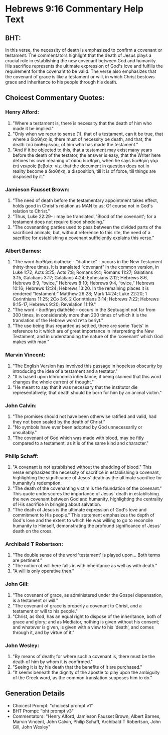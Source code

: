 # Hebrews 9:16 Commentary Help Text

## BHT:
In this verse, the necessity of death is emphasized to confirm a covenant or testament. The commentators highlight that the death of Jesus plays a crucial role in establishing the new covenant between God and humanity. His sacrifice represents the ultimate expression of God's love and fulfills the requirement for the covenant to be valid. The verse also emphasizes that the covenant of grace is like a testament or will, in which Christ bestows grace and inheritance to his people through his death.

## Choicest Commentary Quotes:
### Henry Alford:
1. "Where a testament is, there is necessity that the death of him who made it be implied."
2. "Only when we recur to sense (1), that of a testament, can it be true, that where a διαθήκη is, there must of necessity be death, and that, the death τοῦ διαθεμένου, of him who has made the testament."
3. "And if it be objected to this, that a testament may exist many years before the death of the testator, the answer is easy, that the Writer here defines his own meaning of ὅπου διαθήκη, when he says διαθήκη γὰρ ἐπὶ νεκροῖς βεβαία: viz. that the document in question does not in reality become a διαθήκη, a disposition, till it is of force, till things are disposed by it."

### Jamieson Fausset Brown:
1. "The need of death before the testamentary appointment takes effect, holds good in Christ's relation as MAN to us; Of course not in God's relation to Christ."
2. "Thus, Luke 22:29- : may be translated, 'Blood of the covenant'; for a testament does not require blood shedding."
3. "The covenanting parties used to pass between the divided parts of the sacrificed animals; but, without reference to this rite, the need of a sacrifice for establishing a covenant sufficiently explains this verse."

### Albert Barnes:
1. "The word διαθήκη diathēkē - “diatheke” - occurs in the New Testament thirty-three times. It is translated “covenant” in the common version, in Luke 1:72; Acts 3:25; Acts 7:8; Romans 9:4; Romans 11:27; Galatians 3:15, Galatians 3:17; Galatians 4:24; Ephesians 2:12; Hebrews 8:6, Hebrews 8:9, “twice,” Hebrews 8:10; Hebrews 9:4, “twice,” Hebrews 10:16; Hebrews 12:24; Hebrews 13:20. In the remaining places it is rendered “testament;” Matthew 26:28; Mark 14:24; Luke 22:20; 1 Corinthians 11:25; 2Co 3:6, 2 Corinthians 3:14; Hebrews 7:22; Hebrews 9:15-17, Hebrews 9:20; Revelation 11:19."
2. "The word - διαθήκη diathēkē - occurs in the Septuagint not far from 300 times, in considerably more than 200 times of which it is the translation of the Hebrew word בּרית beriyt."
3. "The use being thus regarded as settled, there are some 'facts' in reference to it which are of great importance in interpreting the New Testament, and in understanding the nature of the 'covenant' which God makes with man."

### Marvin Vincent:
1. "The English Version has involved this passage in hopeless obscurity by introducing the idea of a testament and a testator." 
2. "It is based upon klhronomia inheritance; it being claimed that this word changes the whole current of thought."
3. "He meant to say that it was necessary that the institutor die representatively; that death should be born for him by an animal victim."

### John Calvin:
1. "The promises should not have been otherwise ratified and valid, had they not been sealed by the death of Christ."
2. "No symbols have ever been adopted by God unnecessarily or unsuitably."
3. "The covenant of God which was made with blood, may be fitly compared to a testament, as it is of the same kind and character."

### Philip Schaff:
1. "A covenant is not established without the shedding of blood." This verse emphasizes the necessity of sacrifice in establishing a covenant, highlighting the significance of Jesus' death as the ultimate sacrifice for humanity's redemption.
2. "The death of the covenanting victim is the foundation of the covenant." This quote underscores the importance of Jesus' death in establishing the new covenant between God and humanity, highlighting the centrality of His sacrifice in bringing about salvation.
3. "The death of Jesus is the ultimate expression of God's love and commitment to His people." This statement emphasizes the depth of God's love and the extent to which He was willing to go to reconcile humanity to Himself, demonstrating the profound significance of Jesus' death on the cross.

### Archibald T Robertson:
1. "The double sense of the word 'testament' is played upon... Both terms are pertinent." 
2. "The notion of will here falls in with inheritance as well as with death."
3. "A will is only operative then."

### John Gill:
1. "The covenant of grace, as administered under the Gospel dispensation, is a testament or will."
2. "The covenant of grace is properly a covenant to Christ, and a testament or will to his people."
3. "Christ, as God, has an equal right to dispose of the inheritance, both of grace and glory; and as Mediator, nothing is given without his consent; and whatever is given, is given with a view to his 'death', and comes through it, and by virtue of it."

### John Wesley:
1. "By means of death; for where such a covenant is, there must be the death of him by whom it is confirmed." 
2. "Seeing it is by his death that the benefits of it are purchased." 
3. "It seems beneath the dignity of the apostle to play upon the ambiguity of the Greek word, as the common translation supposes him to do."


## Generation Details
- Choicest Prompt: "choicest prompt v1"
- BHT Prompt: "bht prompt v3"
- Commentators: "Henry Alford, Jamieson Fausset Brown, Albert Barnes, Marvin Vincent, John Calvin, Philip Schaff, Archibald T Robertson, John Gill, John Wesley"
